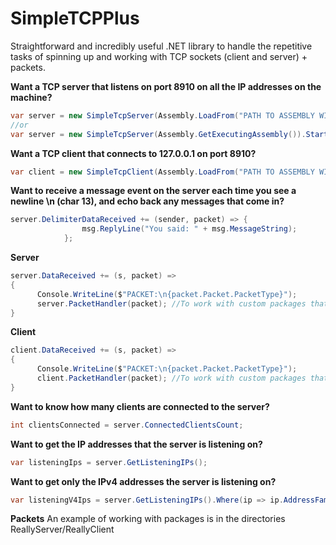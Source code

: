 # SimpleTCPPlus
Straightforward and incredibly useful .NET library to handle the repetitive tasks of spinning up and working with TCP sockets (client and server) + packets.

<b>Want a TCP server that listens on port 8910 on all the IP addresses on the machine?</b>

```cs
var server = new SimpleTcpServer(Assembly.LoadFrom("PATH TO ASSEMBLY WITH PACKETS")).Start(8910);
//or
var server = new SimpleTcpServer(Assembly.GetExecutingAssembly()).Start(8910);
```

<b>Want a TCP client that connects to 127.0.0.1 on port 8910?</b>

```cs
var client = new SimpleTcpClient(Assembly.LoadFrom("PATH TO ASSEMBLY WITH PACKETS")).Connect("127.0.0.1", 8910);
```

<b>Want to receive a message event on the server each time you see a newline \n (char 13), and echo back any messages that come in?</b>

```cs
server.DelimiterDataReceived += (sender, packet) => {
                msg.ReplyLine("You said: " + msg.MessageString);
            };
```

<b>Server</b>
```cs
server.DataReceived += (s, packet) => 
{
      Console.WriteLine($"PACKET:\n{packet.Packet.PacketType}");
      server.PacketHandler(packet); //To work with custom packages that you add.
}
```

<b>Client</b>
```cs
client.DataReceived += (s, packet) => 
{
      Console.WriteLine($"PACKET:\n{packet.Packet.PacketType}");
      client.PacketHandler(packet); //To work with custom packages that you add.
}
```

<b>Want to know how many clients are connected to the server?</b>

```cs
int clientsConnected = server.ConnectedClientsCount;
```

<b>Want to get the IP addresses that the server is listening on?</b>

```cs
var listeningIps = server.GetListeningIPs();
```

<b>Want to get only the IPv4 addresses the server is listening on?</b>

```cs
var listeningV4Ips = server.GetListeningIPs().Where(ip => ip.AddressFamily == System.Net.Sockets.AddressFamily.InterNetwork);
```

<b>Packets</b>
An example of working with packages is in the directories ReallyServer/ReallyClient
